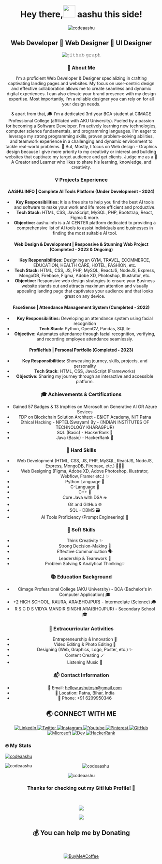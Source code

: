 <div align="center">
	
<h1 align="center">Hey there,<img src="https://raw.githubusercontent.com/MartinHeinz/MartinHeinz/master/wave.gif" width="40px"> aashu this side!</h1>
<p align="center"> <img src="https://komarev.com/ghpvc/?username=codeaashu&label=Profile%20views&color=0e75b6&style=flat" alt="codeaashu" /> </p>
<p align="center">
	<h2 align="center">Web Developer 🌟 Web Designer 🌟 UI Designer</h2>
</p>

![𝚐𝚒𝚝𝚑𝚞𝚋 𝚐𝚛𝚊𝚙𝚑](https://github-readme-activity-graph.vercel.app/graph?username=codeaashu&theme=react-dark&hide_border=true&area=true)

### 📌 About Me

I'm a proficient Web Developer & Designer specializing in crafting captivating landing pages and websites. My focus on user-centric design and effective collaboration allows me to create seamless and dynamic digital experiences. I can also elevate your brand presence with my design expertise. Most importantly, I'm a reliable designer you can rely on for all your design needs.

& apart from that, 🎓 I'm a dedicated 3rd year BCA student at CIMAGE Professional College (affiliated with AKU University). Fueled by a passion for becoming a Software Developer, I'm actively learning new technologies, computer science fundamentals, and programming languages. I'm eager to leverage my strong programming skills, proven problem-solving abilities, and teamwork experience in a challenging and dynamic environment to tackle real-world problems. 🎯 But, Mostly, I focus on Web design - Graphics design because I give more priority to my creativity or interest and building websites that captivate my target audience and get clients. 
Judge me as a 🌟 A Creator and Learner who likes to share his learning, knowledge, and creativity.


### 💡 Projects Experience

#### AASHU.INFO | Complete AI Tools Platform (Under Development - 2024)
- **Key Responsibilities:** It is a free site to help you find the best AI tools and software to make your work and life more efficient and productive.
- **Tech Stack:** HTML, CSS, JavaScript, MySQL, PHP, Bootstrap, React, Figma & more.
- **Objective:** aashu.info is a AI CENTER platform dedicated to providing a comprehensive list of AI tools to assist individuals and businesses in finding the most suitable AI tool.

#### Web Design & Development | Responsive & Stunning Web Project (Completed - 2023 & Ongoing)
- **Key Responsibilities:** Designing an GYM, TRAVEL, ECOMMERCE, EDUCATION, HEALTH CARE, HOTEL, FASHION, etc. 
- **Tech Stack:** HTML, CSS, JS, PHP, MySQL, ReactJS, NodeJS, Express, MongoDB, Firebase, Figma, Adobe XD, Photoshop, Illustrator, etc.
- **Objective:** Responsive web design strategies to ensure your Business website stands out and attracts maximum attention and visually appealing landing page that captivates your audience and that looks great on any device.

#### FaceSense | Attendance Management System (Completed - 2022)
- **Key Responsibilities:** Developing an attendance system using facial recognition
- **Tech Stack:** Python, OpenCV, Pandas, SQLite
- **Objective:** Automates attendance through facial recognition, verifying, and recording employee attendance seamlessly.

#### ProfileHub | Personal Portfolio (Completed - 2023)
- **Key Responsibilities:** Showcasing journey, skills, projects, and personality
- **Tech Stack:** HTML, CSS, JavaScript (Frameworks)
- **Objective:** Sharing my journey through an interactive and accessible platform.

### 🎓 Achievements & Certifications

- Gained 57 Badges & 13 trophies on Microsoft on Generative AI OR Azure Sevices
- FDP on Blockchain Solution Architect - E&ICT Academy, NIT Patna
- Ethical Hacking - NPTEL(Swayam) By - (INDIAN INSTITUTES OF TECHNOLOGY KHARAGPUR)
- SQL (Basic) - HackerRank 📜
- Java (Basic) - HackerRank 📜

### 🔧 Hard Skills

- Web Development (HTML, CSS, JS, PHP, MySQL, ReactJS, NodeJS, Express, MongoDB, Firebase, etc.) 🧑🏻‍💻
- Web Designing (Figma, Adobe XD, Adove Photoshop, Illustrator, Webflow, Framer etc.) ✨
- Python Language 🐍
- C-Language 📝
- C++ 🧠
- Core Java with DSA ☕
- Git and GitHub 🌐
- SQL - DBMS 🗃️
- AI Tools Proficiency (Prompt Engineering) 🤖

### 🤝 Soft Skills

- Think Creativity ✨
- Strong Decision-Making 🤔
- Effective Communication 🗣️
- Leadership & Teamwork 🤝
- Problem Solving & Analytical Thinlking💡

### 📚 Education Background

- Cimage Professional College (AKU University) - BCA (Bachelor's in Computer Application) 🎓
- +2 HIGH SCHOOL, KAURA, ARA(BHOJPUR) - Intermediate (Science) 🎓
- R S C D S VIDYA MANDIR SINGHI ARA(BHOJPUR) - Secondary School 🎓

### 🌟 Extracurricular Activities

- Entrepreneurship & Innovation 💼
- Video Editing & Photo Editing 🎥
- Designing (Web, Graphics, Logo, Poster, etc.) ✨
- Content Creating 🪄
- Listening Music 🎼

### 📬 Contact Information

- 📧 Email: hellow.ashutosh@gmail.com
- 📍 Location: Patna, Bihar, India
- 📱 Phone: +91 6209950346

## 🌏 **CONNECT WITH ME**

<a  href="https://www.linkedin.com/in/ashutoshkumaraashu/">
    <img src="https://img.shields.io/badge/LinkedIn-0077B5?style=for-the-badge&logo=linkedin&logoColor=white" title="LinkedIn"  alt="LinkedIn"/>
</a>
<a href="https://twitter.com/warrior_aashuu"> 
    <img src="https://img.shields.io/badge/Twitter-1DA1F2?style=for-the-badge&logo=twitter&logoColor=white" title="Twitter"  alt="Twitter"/>
</a>
<a href="https://www.instagram.com/warrior_aashuu/"> 
    <img src="https://img.shields.io/badge/Instagram-E4405F?style=for-the-badge&logo=instagram&logoColor=white" title="Instagram"  alt="Instagram"/>
</a>
<a href="https://www.youtube.com/@creativityofaashu"> 
    <img src="https://img.shields.io/badge/YouTube-FF0000?style=for-the-badge&logo=youtube&logoColor=white" title="Youtube"  alt="Youtube"/>
</a>
<a href="https://in.pinterest.com/codeaashu/"> 
    <img src="https://img.shields.io/badge/Pinterest-100000?style=for-the-badge&logo=pinterest&logoColor=white" title="Pinterest"  alt="Pinterest"/>
</a>
<a href="https://www.github.com/codeaashu"> 
    <img src="https://img.shields.io/badge/GitHub-100000?style=for-the-badge&logo=github&logoColor=white" title="GitHub"  alt="GitHub"/>
</a>
<a href="https://learn.microsoft.com/en-gb/users/ashutoshkumar-0101/"> 
    <img src="https://img.shields.io/badge/Microsoft-100000?style=for-the-badge&logo=microsoft&logoColor=white" title="Microsoft"  alt="Microsoft"/>
</a>
<a href="https://dev.to/codeaashu"> 
    <img src="https://img.shields.io/badge/Dev-100000?style=for-the-badge&logo=dev&logoColor=white" title="Dev"  alt="Dev"/>
</a>
<a href="https://www.hackerrank.com/codeaashu"> 
    <img src="https://img.shields.io/badge/HackerRank-100000?style=for-the-badge&logo=hackerrank&logoColor=white" title="HackerRank"  alt="HackerRank"/>
</a>

<br />

<h3 align="left">🔥 My Stats</h3>
<p align="left"> <a href="https://github.com/ryo-ma/github-profile-trophy"><img src="https://github-profile-trophy.vercel.app/?username=codeaashu&theme=dracula" alt="codeaashu" /></a> </p>

<p><img align="left" src="https://github-readme-stats.vercel.app/api/top-langs?username=codeaashu&show_icons=true&locale=en&layout=compact&theme=radical&disable_animations=true" alt="codeaashu" /></p>

<p>&nbsp;<img align="center" src="https://github-readme-stats.vercel.app/api?username=codeaashu&show_icons=true&locale=en&theme=radical&disable_animations=true" alt="codeaashu" /></p>

<p><img align="center" src="https://github-readme-streak-stats.herokuapp.com/?user=codeaashu&theme=radical&disable_animations=true" alt="codeaashu" /></p>

### **Thanks for checking out my GitHub Profile!** 🙏 

<br />

![](https://ForTheBadge.com/images/badges/built-with-love.svg)

![](https://img.shields.io/github/followers/codeaashu?logo=github&style=for-the-badge&color=0891b2&labelColor=1c1917)


 ## 💰 You can help me by Donating

<br/>
 
  [![BuyMeACoffee](https://img.buymeacoffee.com/button-api/?text=Buymeacoffee&emoji=&slug=codingstella&button_colour=FFDD00&font_colour=000000&font_family=Comic&outline_colour=000000&coffee_colour=ffffff)](https://www.buymeacoffee.com/codeaashu)

</div>  

